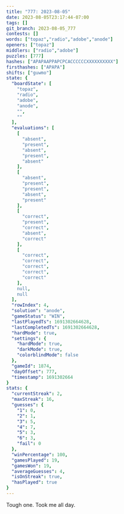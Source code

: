 ```yaml
---
title: "777: 2023-08-05"
date: 2023-08-05T23:17:44-07:00
tags: []
git_branch: 2023-08-05_777
contests: []
words: ["topaz","radio","adobe","anode"]
openers: ["topaz"]
middlers: ["radio","adobe"]
puzzles: [777]
hashes: ["APAPAAPPAPCPCACCCCCCXXXXXXXXXX"]
firsthashes: ["APAPA"]
shifts: ["guwmo"]
state: {
  "boardState": [
    "topaz",
    "radio",
    "adobe",
    "anode",
    "",
    ""
  ],
  "evaluations": [
    [
      "absent",
      "present",
      "absent",
      "present",
      "absent"
    ],
    [
      "absent",
      "present",
      "present",
      "absent",
      "present"
    ],
    [
      "correct",
      "present",
      "correct",
      "absent",
      "correct"
    ],
    [
      "correct",
      "correct",
      "correct",
      "correct",
      "correct"
    ],
    null,
    null
  ],
  "rowIndex": 4,
  "solution": "anode",
  "gameStatus": "WIN",
  "lastPlayedTs": 1691302664628,
  "lastCompletedTs": 1691302664628,
  "hardMode": true,
  "settings": {
    "hardMode": true,
    "darkMode": true,
    "colorblindMode": false
  },
  "gameId": 1874,
  "dayOffset": 777,
  "timestamp": 1691302664
}
stats: {
  "currentStreak": 2,
  "maxStreak": 16,
  "guesses": {
    "1": 0,
    "2": 1,
    "3": 5,
    "4": 7,
    "5": 3,
    "6": 3,
    "fail": 0
  },
  "winPercentage": 100,
  "gamesPlayed": 19,
  "gamesWon": 19,
  "averageGuesses": 4,
  "isOnStreak": true,
  "hasPlayed": true
}
---
```

<!-- more -->
Tough one. Took me all day. 
